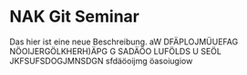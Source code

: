 # NAK Git Seminar

Das hier ist eine neue Beschreibung.
aW DFÄPLOJMÜUEFAG NÖOIJERGÖLKHERH)ÄPG G
SADÄÖO LUFÖLDS U
SEÖL JKFSUFSDOGJMNSDGN 
sfdäöoijmg öasoiugiow
